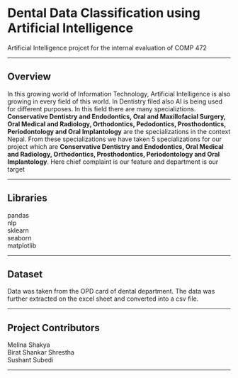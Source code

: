 # Dental Data Classification using Artificial Intelligence
Artificial Intelligence projcet for the internal evaluation of COMP 472

----

## Overview
In this growing world of Information Technology, Artificial Intelligence is also growing in every field of this world. In Dentistry filed also AI is being used for different purposes. In this field there are many specializtions. **Conservative Dentistry and Endodontics, Oral and Maxillofacial Surgery, Oral Medical and Radiology, Orthodontics, Pedodontics, Prosthodontics, Periodontology and Oral Implantology** are the specializations in the context Nepal. From these specializations we have taken 5 specializations for our project which are **Conservative Dentistry and Endodontics, Oral Medical and Radiology, Orthodontics,  Prosthodontics, Periodontology and Oral Implantology**. Here chief complaint is our feature and department is our target 

----

## Libraries
pandas<br>
nlp<br>
sklearn<br>
seaborn<br>
matplotlib<br>

----

## Dataset
Data was taken from the OPD card of dental department. The data was further extracted on the excel sheet and converted into a csv file.

----

## Project Contributors
Melina Shakya<br>
Birat Shankar Shrestha<br>
Sushant Subedi<br>

----
